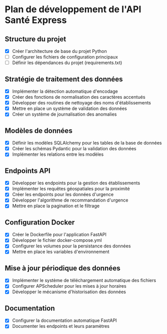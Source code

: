 # Plan de développement de l'API Santé Express

## Structure du projet
- [x] Créer l'architecture de base du projet Python
- [ ] Configurer les fichiers de configuration principaux
- [ ] Définir les dépendances du projet (requirements.txt)

## Stratégie de traitement des données
- [x] Implémenter la détection automatique d'encodage
- [x] Créer des fonctions de normalisation des caractères accentués
- [x] Développer des routines de nettoyage des noms d'établissements
- [x] Mettre en place un système de validation des données
- [x] Créer un système de journalisation des anomalies

## Modèles de données
- [x] Définir les modèles SQLAlchemy pour les tables de la base de données
- [x] Créer les schémas Pydantic pour la validation des données
- [x] Implémenter les relations entre les modèles

## Endpoints API
- [x] Développer les endpoints pour la gestion des établissements
- [x] Implémenter les requêtes géospatiales pour la proximité
- [x] Créer les endpoints pour les données d'urgence
- [x] Développer l'algorithme de recommandation d'urgence
- [x] Mettre en place la pagination et le filtrage

## Configuration Docker
- [x] Créer le Dockerfile pour l'application FastAPI
- [x] Développer le fichier docker-compose.yml
- [x] Configurer les volumes pour la persistance des données
- [x] Mettre en place les variables d'environnement

## Mise à jour périodique des données
- [x] Implémenter le système de téléchargement automatique des fichiers
- [x] Configurer APScheduler pour les mises à jour horaires
- [x] Développer le mécanisme d'historisation des données

## Documentation
- [x] Configurer la documentation automatique FastAPI
- [x] Documenter les endpoints et leurs paramètres
